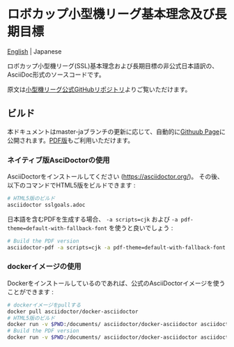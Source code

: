 # ロボカップ小型機リーグ基本理念及び長期目標

[English](README.md) | Japanese  

ロボカップ小型機リーグ(SSL)基本理念および長期目標の非公式日本語訳の、AsciiDoc形式のソースコードです。

原文は[小型機リーグ公式GitHubリポジトリ](https://github.com/robocup-ssl/ssl-goals)よりご覧いただけます。

## ビルド

本ドキュメントはmaster-jaブランチの更新に応じて、自動的に[Githuub Page](https://kkimurak.github.io/ssl-goals-ja/sslgoals.html)に公開されます。[PDF版](https://kkimurak.github.io/ssl-goals-ja/sslgoals.pdf)もご利用いただけます。  

### ネイティブ版AsciDoctorの使用

AsciiDoctorをインストールしてください (https://asciidoctor.org/)。 その後、以下のコマンドでHTML5版をビルドできます :

```sh
# HTML5版のビルド
asciidoctor sslgoals.adoc
```

日本語を含むPDFを生成する場合、 `-a scripts=cjk` および `-a pdf-theme=default-with-fallback-font` を使うと良いでしょう :

```sh
# Build the PDF version
asciidoctor-pdf -a scripts=cjk -a pdf-theme=default-with-fallback-font sslgoals.adoc
```

### dockerイメージの使用

Dockerをインストールしているのであれば、公式のAsciiDoctorイメージを使うことができます :

```sh
# dockerイメージをpullする
docker pull asciidoctor/docker-asciidoctor
# HTML5版のビルド
docker run -v $PWD:/documents/ asciidoctor/docker-asciidoctor asciidoctor sslgoals.adoc
# Build the PDF version
docker run -v $PWD:/documents/ asciidoctor/docker-asciidoctor asciidoctor-pdf -a scripts=cjk -a pdf-theme=default-with-fallback-font sslgoals.adoc
```
